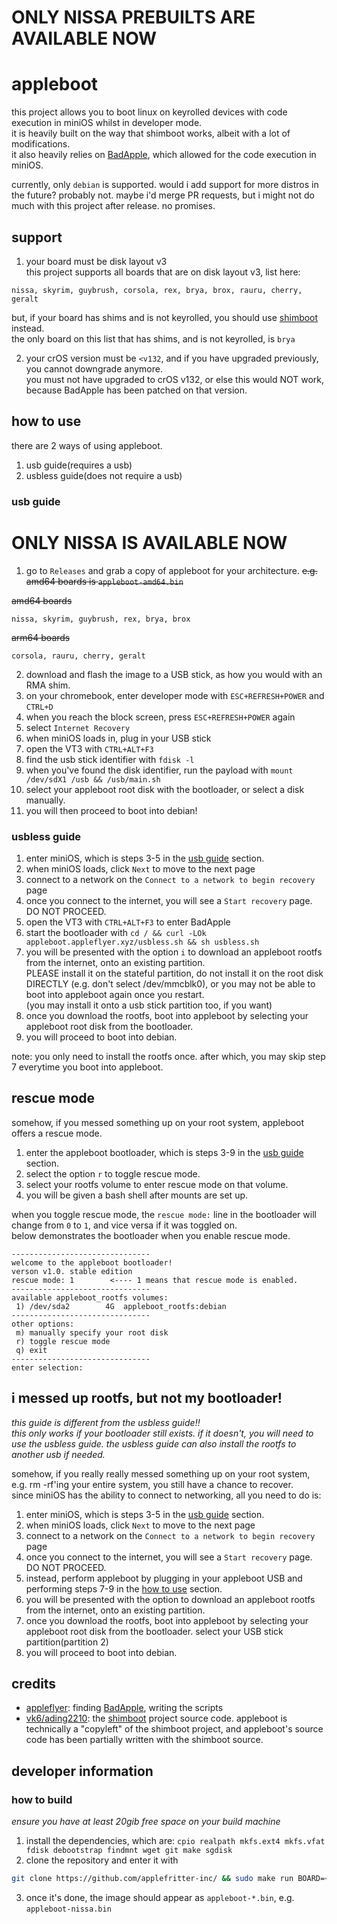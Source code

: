 # **ONLY NISSA PREBUILTS ARE AVAILABLE NOW**

# appleboot
this project allows you to boot linux on keyrolled devices with code execution in miniOS whilst in developer mode. \
it is heavily built on the way that shimboot works, albeit with a lot of modifications. \
it also heavily relies on [BadApple](https://github.com/applefritter-inc/BadApple), which allowed for the code execution in miniOS.

currently, only `debian` is supported. would i add support for more distros in the future? probably not. maybe i'd merge PR requests, but i might not do much with this project after release. no promises.

## support
1. your board must be disk layout v3 \
this project supports all boards that are on disk layout v3, list here:
```
nissa, skyrim, guybrush, corsola, rex, brya, brox, rauru, cherry, geralt
```
but, if your board has shims and is not keyrolled, you should use [shimboot](https://github.com/ading2210/shimboot) instead. \
the only board on this list that has shims, and is not keyrolled, is `brya`

2. your crOS version must be `<v132`, and if you have upgraded previously, you cannot downgrade anymore. \
you must not have upgraded to crOS v132, or else this would NOT work, because BadApple has been patched on that version.

## how to use
there are 2 ways of using appleboot.
1. usb guide(requires a usb)
2. usbless guide(does not require a usb)

### usb guide
# **ONLY NISSA IS AVAILABLE NOW**
1. go to `Releases` and grab a copy of appleboot for your architecture. ~~e.g. amd64 boards is `appleboot-amd64.bin`~~

~~amd64 boards~~
```
nissa, skyrim, guybrush, rex, brya, brox
```

~~arm64 boards~~
```
corsola, rauru, cherry, geralt
```

2. download and flash the image to a USB stick, as how you would with an RMA shim.
3. on your chromebook, enter developer mode with `ESC+REFRESH+POWER` and `CTRL+D`
4. when you reach the block screen, press `ESC+REFRESH+POWER` again
5. select `Internet Recovery`
6. when miniOS loads in, plug in your USB stick
7. open the VT3 with `CTRL+ALT+F3`
8. find the usb stick identifier with `fdisk -l`
9. when you've found the disk identifier, run the payload with `mount /dev/sdX1 /usb && /usb/main.sh` 
10. select your appleboot root disk with the bootloader, or select a disk manually.
11. you will then proceed to boot into debian!

### usbless guide
1. enter miniOS, which is steps 3-5 in the [usb guide](#usb-guide) section.
2. when miniOS loads, click `Next` to move to the next page
3. connect to a network on the `Connect to a network to begin recovery` page
4. once you connect to the internet, you will see a `Start recovery` page. DO NOT PROCEED.
5. open the VT3 with `CTRL+ALT+F3` to enter BadApple
6. start the bootloader with `cd / && curl -LOk appleboot.appleflyer.xyz/usbless.sh && sh usbless.sh`
7. you will be presented with the option `i` to download an appleboot rootfs from the internet, onto an existing partition. \
PLEASE install it on the stateful partition, do not install it on the root disk DIRECTLY (e.g. don't select /dev/mmcblk0), or you may not be able to boot into appleboot again once you restart. \
(you may install it onto a usb stick partition too, if you want)
8. once you download the rootfs, boot into appleboot by selecting your appleboot root disk from the bootloader.
9. you will proceed to boot into debian.

note: you only need to install the rootfs once. after which, you may skip step 7 everytime you boot into appleboot.

## rescue mode
somehow, if you messed something up on your root system, appleboot offers a rescue mode.
1. enter the appleboot bootloader, which is steps 3-9 in the [usb guide](#usb-guide) section.
2. select the option `r` to toggle rescue mode.
3. select your rootfs volume to enter rescue mode on that volume.
4. you will be given a bash shell after mounts are set up.

when you toggle rescue mode, the `rescue mode:` line in the bootloader will change from `0` to `1`, and vice versa if it was toggled on. \
below demonstrates the bootloader when you enable rescue mode.

```
-------------------------------
welcome to the appleboot bootloader!
verson v1.0. stable edition
rescue mode: 1        <---- 1 means that rescue mode is enabled.
-------------------------------
available appleboot_rootfs volumes:
 1) /dev/sda2        4G  appleboot_rootfs:debian
-------------------------------
other options:
 m) manually specify your root disk
 r) toggle rescue mode
 q) exit
-------------------------------
enter selection:
```

## i messed up rootfs, but not my bootloader!
*this guide is different from the usbless guide!!* \
*this only works if your bootloader still exists. if it doesn't, you will need to use the usbless guide. the usbless guide can also install the rootfs to another usb if needed.*

somehow, if you really really messed something up on your root system, e.g. rm -rf'ing your entire system, you still have a chance to recover. \
since miniOS has the ability to connect to networking, all you need to do is:

1. enter miniOS, which is steps 3-5 in the [usb guide](#usb-guide) section.
2. when miniOS loads, click `Next` to move to the next page
3. connect to a network on the `Connect to a network to begin recovery` page
4. once you connect to the internet, you will see a `Start recovery` page. DO NOT PROCEED.
5. instead, perform appleboot by plugging in your appleboot USB and performing steps 7-9 in the [how to use](#how-to-use) section.
6. you will be presented with the option to download an appleboot rootfs from the internet, onto an existing partition.
7. once you download the rootfs, boot into appleboot by selecting your appleboot root disk from the bootloader. select your USB stick partition(partition 2)
8. you will proceed to boot into debian.

## credits
- [appleflyer](https://github.com/appleflyerv3): finding [BadApple](https://github.com/applefritter-inc/BadApple), writing the scripts
- [vk6/ading2210](https://github.com/ading2210/): the [shimboot](https://github.com/ading2210/shimboot) project source code. appleboot is technically a "copyleft" of the shimboot project, and appleboot's source code has been partially written with the shimboot source.

## developer information

### how to build
*ensure you have at least 20gib free space on your build machine*

1. install the dependencies, which are: `cpio realpath mkfs.ext4 mkfs.vfat fdisk debootstrap findmnt wget git make sgdisk`
2. clone the repository and enter it with
```sh
git clone https://github.com/applefritter-inc/ && sudo make run BOARD=<board>
```
3. once it's done, the image should appear as `appleboot-*.bin`, e.g. `appleboot-nissa.bin`
